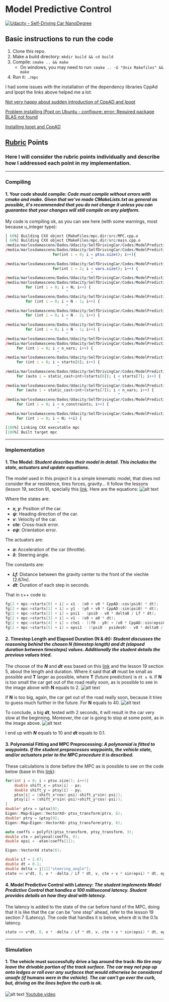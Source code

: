# Model Predictive Control
[![Udacity - Self-Driving Car NanoDegree](https://s3.amazonaws.com/udacity-sdc/github/shield-carnd.svg)](http://www.udacity.com/drive)


[//]: # (Image References)
[image1]: ./images/image001.png
[image2]: ./images/image002.png
[image3]: ./images/image003.png
[image4]: ./images/image004.png
[image5]: ./images/final.gif

## Basic instructions to run the code
1. Clone this repo.
2. Make a build directory: `mkdir build && cd build`
3. Compile: `cmake .. && make`
   * On windows, you may need to run: `cmake .. -G "Unix Makefiles" && make`
4. Run it: `./mpc `

I had some issues with the installation of the dependency libraries CppAd and Ipopt the links above helped me a lot:

[Not very happy about sudden introduction of CppAD and Ipopt](https://discussions.udacity.com/t/not-very-happy-about-sudden-introduction-of-cppad-and-ipopt/309794/23)

[Problem installing IPopt on Ubuntu - configure: error: Required package BLAS not found](https://discussions.udacity.com/t/problem-installing-ipopt-on-ubuntu-configure-error-required-package-blas-not-found/473646)

[Installing Ipopt and CppAD](https://github.com/udacity/CarND-MPC-Project/blob/master/install_Ipopt_CppAD.md)


## [Rubric](https://review.udacity.com/#!/rubrics/896/view) Points
### Here I will consider the rubric points individually and describe how I addressed each point in my implementation.
---

### Compiling

#### 1. Your code should compile: *Code must compile without errors with cmake and make. Given that we've made CMakeLists.txt as general as possible, it's recommended that you do not change it unless you can guarantee that your changes will still compile on any platform.*
My code is compiling ok, as you can see here (with some warnings, most because u_integer type):


```r
[ 66%] Building CXX object CMakeFiles/mpc.dir/src/MPC.cpp.o
[ 66%] Building CXX object CMakeFiles/mpc.dir/src/main.cpp.o
/media/marlosdamasceno/Dados/Udacity/SelfDrivingCar/Codes/ModelPredictiveControl/src/main.cpp: In lambda function:
/media/marlosdamasceno/Dados/Udacity/SelfDrivingCar/Codes/ModelPredictiveControl/src/main.cpp:100:38: warning: comparison between signed and unsigned integer expressions [-Wsign-compare]
                     for(int i = 0; i < ptsx.size(); i++){
                                      ^
/media/marlosdamasceno/Dados/Udacity/SelfDrivingCar/Codes/ModelPredictiveControl/src/main.cpp:136:38: warning: comparison between signed and unsigned integer expressions [-Wsign-compare]
                     for(int i = 2; i < vars.size(); i++) {
                                      ^
/media/marlosdamasceno/Dados/Udacity/SelfDrivingCar/Codes/ModelPredictiveControl/src/MPC.cpp: In member function ‘void FG_eval::operator()(FG_eval::ADvector&, const ADvector&)’:
/media/marlosdamasceno/Dados/Udacity/SelfDrivingCar/Codes/ModelPredictiveControl/src/MPC.cpp:40:27: warning: comparison between signed and unsigned integer expressions [-Wsign-compare]
         for (int i = 0; i < N; i++) {
                           ^
/media/marlosdamasceno/Dados/Udacity/SelfDrivingCar/Codes/ModelPredictiveControl/src/MPC.cpp:45:27: warning: comparison between signed and unsigned integer expressions [-Wsign-compare]
         for (int i = 0; i < N - 1; i++) {
                           ^
/media/marlosdamasceno/Dados/Udacity/SelfDrivingCar/Codes/ModelPredictiveControl/src/MPC.cpp:49:27: warning: comparison between signed and unsigned integer expressions [-Wsign-compare]
         for (int i = 0; i < N - 2; i++) {
                           ^
/media/marlosdamasceno/Dados/Udacity/SelfDrivingCar/Codes/ModelPredictiveControl/src/MPC.cpp:56:27: warning: comparison between signed and unsigned integer expressions [-Wsign-compare]
         for (int i = 0; i < N - 1; i++) {
                           ^
/media/marlosdamasceno/Dados/Udacity/SelfDrivingCar/Codes/ModelPredictiveControl/src/MPC.cpp: In member function ‘std::vector<double> MPC::Solve(Eigen::VectorXd, Eigen::VectorXd)’:
/media/marlosdamasceno/Dados/Udacity/SelfDrivingCar/Codes/ModelPredictiveControl/src/MPC.cpp:119:23: warning: comparison between signed and unsigned integer expressions [-Wsign-compare]
     for (int i = 0; i < n_vars; i++) {
                       ^
/media/marlosdamasceno/Dados/Udacity/SelfDrivingCar/Codes/ModelPredictiveControl/src/MPC.cpp:125:23: warning: comparison between signed and unsigned integer expressions [-Wsign-compare]
     for (int i = 0; i < starts[6]; i++) {
                       ^
/media/marlosdamasceno/Dados/Udacity/SelfDrivingCar/Codes/ModelPredictiveControl/src/MPC.cpp:129:50: warning: comparison between signed and unsigned integer expressions [-Wsign-compare]
     for (auto i = static_cast<int>(starts[6]); i < starts[7]; i++) {
                                                  ^
/media/marlosdamasceno/Dados/Udacity/SelfDrivingCar/Codes/ModelPredictiveControl/src/MPC.cpp:133:50: warning: comparison between signed and unsigned integer expressions [-Wsign-compare]
     for (auto i = static_cast<int>(starts[7]); i < n_vars; i++) {
                                                  ^
/media/marlosdamasceno/Dados/Udacity/SelfDrivingCar/Codes/ModelPredictiveControl/src/MPC.cpp:141:23: warning: comparison between signed and unsigned integer expressions [-Wsign-compare]
     for (int i = 0; i < n_constraints; i++) {
                       ^
/media/marlosdamasceno/Dados/Udacity/SelfDrivingCar/Codes/ModelPredictiveControl/src/MPC.cpp:185:23: warning: comparison between signed and unsigned integer expressions [-Wsign-compare]
     for (int i = 0; i < N; ++i) {
                       ^
[100%] Linking CXX executable mpc
[100%] Built target mpc
```
___


### Implementation

#### 1. The Model: *Student describes their model in detail. This includes the state, actuators and update equations.*
The model used in this project it is a simple kinematic model, that does not consider the ar resistence, tires forces, gravity...
It follow the lessons (lesson 19, section 9), specially this [link](https://youtu.be/bOQuhpz3YfU).
Here are the equations:
![alt text][image1]

Where the states are:
* **_x, y_**:  Position of the car.
* **_ψ_**: Heading direction of the car.
* **_v_**: Velocity of the car.
* **_cte_**: Cross-track error.
* **_eψ_**: Orientation error.

The actuators are:
* **_a_**: Acceleration of the car (throttle).
* **_δ_**: Steering angle.

The constants are:
* **_Lf_**: Distance between the gravity center to the front of the viechle (2.67m).
* **_dt_**: Duration of each step in seconds.


That in c++ code is:
```cpp
fg[2 + mpc->starts[0] + i] = x1 - (x0 + v0 * CppAD::cos(psi0) * dt);
fg[2 + mpc->starts[1] + i] = y1 - (y0 + v0 * CppAD::sin(psi0) * dt);
fg[2 + mpc->starts[2] + i] = psi1 - (psi0 - v0 * delta0 / Lf * dt);
fg[2 + mpc->starts[3] + i] = v1 - (v0 + a0 * dt);
fg[2 + mpc->starts[4] + i] = cte1 - ((f0 - y0) + (v0 * CppAD::sin(epsi0) * dt));
fg[2 + mpc->starts[5] + i] = epsi1 - ((psi0 - psides0) - v0 * delta0 / Lf * dt);
```

#### 2. Timestep Length and Elapsed Duration (N & dt): *Student discusses the reasoning behind the chosen N (timestep length) and dt (elapsed duration between timesteps) values. Additionally the student details the previous values tried.*
The choose of the **_N_** and **_dt_** was based on this [link](https://youtu.be/bOQuhpz3YfU) and the lesson 19 section 5, about the length and duration. Where it said that **_dt_** must be small as possible and **T** larger as possible, where **T** (future prediction) is `dt x N`.
If **N** is too small the car get out of the road really soon, as is possible to see in the image above with **N** equals to 2.
![alt text][image2]

If **N** is too big, again, the car get out of the road really soon, because it tries to guess much further in the future. For **N** equals to 40.
![alt text][image3]

To conclude, a big **_dt_**, tested with 2 seconds, it will result in the car very slow at the beginning. Moreover, the car is going to stop at some point, as in the image above.
![alt text][image4]

I end up with **_N_** equals to 10 and **_dt_** equals to 0.1.

#### 3. Polynomial Fitting and MPC Preprocessing: *A polynomial is fitted to waypoints. If the student preprocesses waypoints, the vehicle state, and/or actuators prior to the MPC procedure it is described.*
These calculations is done before the MPC as is possible to see on the code below (base in this [link](https://youtu.be/bOQuhpz3YfU)):

```cpp
for(int i = 0; i < ptsx.size(); i++){
    double shift_x = ptsx[i] - px;
    double shift_y = ptsy[i] - py;
    ptsx[i] = (shift_x*cos(-psi)-shift_y*sin(-psi));
    ptsy[i] = (shift_x*sin(-psi)+shift_y*cos(-psi));
}
double* ptrx = &ptsx[0];
Eigen::Map<Eigen::VectorXd> ptsx_transform(ptrx, 6);
double* ptry = &ptsy[0];
Eigen::Map<Eigen::VectorXd> ptsy_transform(ptry, 6);

auto coeffs = polyfit(ptsx_transform, ptsy_transform, 3);
double cte = polyeval(coeffs, 0);
double epsi = -atan(coeffs[1]);

Eigen::VectorXd state(6);

double Lf = 2.67;
double dt = 0.1;
double delta = j[1]["steering_angle"];
state << v*dt, 0, v * -delta / Lf * dt, v, cte + v * sin(epsi) * dt, epsi + v * -delta / Lf * dt;
```

#### 4. Model Predictive Control with Latency: *The student implements Model Predictive Control that handles a 100 millisecond latency. Student provides details on how they deal with latency.*
The latency is added to the state of the car before hand of the MPC, doing that it is like that the car can be "one step" ahead, refer to the lesson 19 section 7 (Latency).
The code that handles it is below, where dt is the 0.1s latency.
```cpp
state << v*dt, 0, v * -delta / Lf * dt, v, cte + v * sin(epsi) * dt, epsi + v * -delta / Lf * dt;
```

___

### Simulation

#### 1. The vehicle must successfully drive a lap around the track: *No tire may leave the drivable portion of the track surface. The car may not pop up onto ledges or roll over any surfaces that would otherwise be considered unsafe (if humans were in the vehicle). The car can't go over the curb, but, driving on the lines before the curb is ok.*
![alt text][image5]
[Youtube video](https://youtu.be/7jOcGwMgDcQ)
